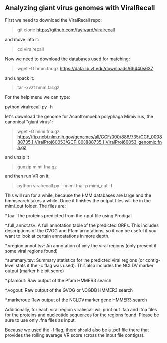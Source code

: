 ## Analyzing giant virus genomes with ViralRecall ##

First we need to download the ViralRecall repo:


> git clone https://github.com/faylward/viralrecall

and move into it:

> cd viralrecall

Now we need to download the databases used for matching:

> wget -O hmm.tar.gz https://data.lib.vt.edu/downloads/6h440s637

and unpack it:

> tar -xvzf hmm.tar.gz

For the help menu we can type:

python viralrecall.py -h


let's download the genome for Acanthamoeba polyphaga Mimivirus, the canonical "giant virus":
> wget -O mimi.fna.gz https://ftp.ncbi.nlm.nih.gov/genomes/all/GCF/000/888/735/GCF_000888735.1_ViralProj60053/GCF_000888735.1_ViralProj60053_genomic.fna.gz

and unzip it

> gunzip mimi.fna.gz

and then run VR on it:

> python viralrecall.py -i mimi.fna -p mimi_out -f

This will run for a while, because the HMM databases are large and the hmmsearch takes a while. Once it finishes the output files will be in the mimi_out folder. The files are:



*.faa: The proteins predicted from the input file using Prodigal

*.full_annot.tsv: A full annotation table of the predicted ORFs. This includes descriptions of the GVOG and Pfam annotations, so it can be useful if you want to look at certain annoatations in more depth.

*.vregion.annot.tsv: An annotation of only the viral regions (only present if some viral regions found)

*summary.tsv: Summary statistics for the predicted viral regions (or contig-level stats if the -c flag was used). This also includes the NCLDV marker output (marker hit: bit score)

*.pfamout: Raw output of the Pfam HMMER3 search

*.vogout: Raw output of the GVOG or VOGDB HMMER3 search

*.markerout: Raw output of the NCLDV marker gene HMMER3 search

Additionally, for each viral region viralrecall will print out .faa and .fna files for the proteins and nucleotide sequences for the regions found. Please be sure to use only .fna files as input.

Because we used the -f flag, there should also be a .pdf file there that provides the rolling average VR score across the input file contig(s). 





